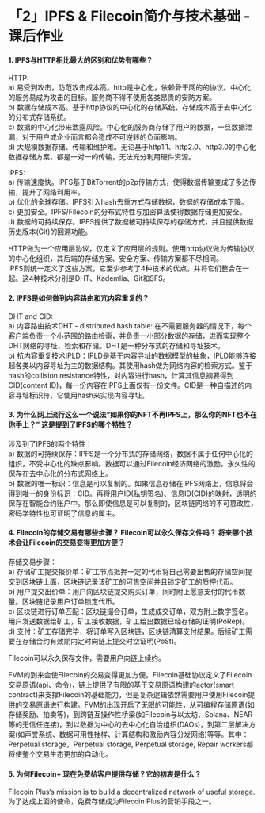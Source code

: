 # 「2」IPFS & Filecoin简介与技术基础 - 课后作业

#### 1. IPFS与HTTP相比最大的区别和优势有哪些？ 
   HTTP:  
    a) 易受到攻击，防范攻击成本高。http是中心化，依赖骨干网的的协议。中心化的服务易成为攻击的目标。服务商不得不使用各类昂贵的安防方案。  
    b) 数据存储成本高。基于http协议的中心化的存储系统，存储成本高于去中心化的分布式存储系统。  
    c) 数据的中心化带来泄露风险。中心化的服务商存储了用户的数据，一旦数据泄漏，对于用户或企业而言都会造成不可逆转的负面影响。  
    d) 大规模数据存储、传输和维护难。无论基于http1.1、http2.0、http3.0的中心化数据存储方案，都是一对一的传输，无法充分利用硬件资源。

   IPFS:  
    a) 传输速度快。IPFS基于BitTorrent的p2p传输方式，使得数据传输变成了多边传输，提升了网络利用率。  
    b) 优化的全球存储。IPFS引入hash去重方式存储数据，数据的存储成本下降。  
    c) 更加安全。IPFS/Filecoin的分布式特性与加密算法使得数据存储更加安全。  
    d) 数据的可持续保存。IPFS提供了数据被可持续保存的存储方式，并且提供数据历史版本(Git)的回溯功能。

   HTTP做为一个应用层协议，仅定义了应用层的规则。使用http协议做为传输协议的中心化组织，其后端的存储方案、安全方案、传输方案都不尽相同。  
   IPFS则统一定义了这些方案，它至少参考了4种技术的优点，并将它们整合在一起。这4种技术分别是DHT、Kademlia、Git和SFS。

#### 2. IPFS是如何做到内容路由和亢内容重复的？
DHT and CID:  
    a) 内容路由技术DHT - distributed hash table: 在不需要服务器的情况下，每个客户端负责一个小范围的路由检索，并负责一小部分数据的存储，进而实现整个DHT网络的寻址、检索和存储。DHT是一种分布式的存储和寻址技术。  
    b) 抗内容重复技术IPLD：IPLD是基于内容寻址的数据模型的抽象，IPLD能够连接起各类以内容寻址为主的数据结构。其使用hash做为网络内容的检索方式。鉴于hash的collision resistance特性，对内容进行hash，计算其信息摘要得到CID(content ID)，每一份内容在IPFS上面仅有一份文件。CID是一种自描述的内容寻址标识符，它使用hash来实现内容寻址。

#### 3. 为什么网上流行这么一个说法“如果你的NFT不再IPFS上，那么你的NFT也不在你手上？” 这是提到了IPFS的哪个特性？

涉及到了IPFS的两个特性：  
    a) 数据的可持续保存：IPFS是一个分布式的存储网络，数据不属于任何中心化的组织，不受中心化的缺点影响。数据可以通过Filecoin经济网络的激励，永久性的保存在去中心化的分布式网络上。  
    b) 数据的唯一标识：信息是可以复制的。如果信息存储在IPFS网络上，信息将会得到唯一的身份标识：CID。再将用户ID(私钥签名)、信息ID(CID)的映射，透明的保存在智能合约账户中。那么即使信息是可以复制的，区块链网络的不可篡改性，密码学特性也可证明了信息的属主。

#### 4. Filecoin的存储交易有哪些步骤？ Filecoin可以永久保存文件吗？ 将来哪个技术会让Filecoin的交易变得更加方便？

存储交易步骤：  
    a) 存储矿工提交报价单：矿工节点抵押一定的代币将自己需要出售的存储空间提交到区块链上面，区块链记录该矿工的可售空间并且锁定矿工的质押代币。  
    b) 用户提交出价单：用户向区块链提交购买订单，同时附上愿意支付的代币数量。区块链记录用户订单锁定代币。  
    c) 区块链进行订单匹配：区块链撮合订单，生成成交订单，双方附上数字签名。用户发送数据给矿工，矿工接收数据，矿工给出数据已经存储的证明(PoRep)。  
    d) 支付：矿工存储完毕，将订单写入区块链，区块链清算支付结果。后续矿工需要在存储合约有效期内定时向链上提交时空证明(PoSt)。

Filecoin可以永久保存文件，需要用户向链上续约。

FVM的到来会使Filecoin的交易变得更加方便。Filecoin基础协议定义了Filecoin交易原语(api、命令)，链上提供了有限的基于交易原语构建的actor(smart contract)来支撑Filecoin的基础能力，但是复杂逻辑依然需要用户使用Filecoin提供的交易原语进行构建。FVM的出现开启了无限的可能性，从可编程存储原语(如存储奖励、拍卖等)，到跨链互操作性桥梁(如Filecoin与以太坊、Solana、NEAR等的无信任连接)，到以数据为中心的去中心化自治组织(DAOs)，到第二层解决方案(如声誉系统、数据可用性抽样、计算结构和激励内容分发网络)等等。其中：Perpetual storage，Perpetual storage, Perpetual storage, Repair workers都将使整个交易生态更加的自动化。

#### 5. 为何Filecoin+ 现在免费给客户提供存储？它的初衷是什么？
Filecoin Plus‘s mission is to build a decentralized network of useful storage.  
为了达成上面的使命，免费存储成为Filecoin Plus的营销手段之一。
